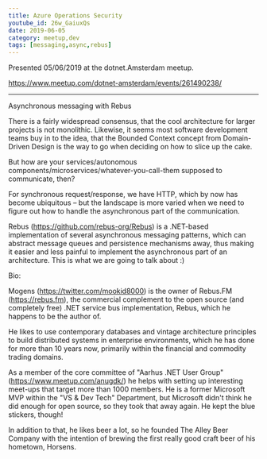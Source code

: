 ```yaml
---
title: Azure Operations Security
youtube_id: 26w_GaiuxQs
date: 2019-06-05
category: meetup,dev
tags: [messaging,async,rebus]
---
```


Presented 05/06/2019 at the dotnet.Amsterdam meetup.

https://www.meetup.com/dotnet-amsterdam/events/261490238/

---

Asynchronous messaging with Rebus

There is a fairly widespread consensus, that the cool architecture for larger projects is not monolithic. Likewise, it seems most software development teams buy in to the idea, that the Bounded Context concept from Domain-Driven Design is the way to go when deciding on how to slice up the cake.

But how are your services/autonomous components/microservices/whatever-you-call-them supposed to communicate, then?

For synchronous request/response, we have HTTP, which by now has become ubiquitous – but the landscape is more varied when we need to figure out how to handle the asynchronous part of the communication.

Rebus (https://github.com/rebus-org/Rebus) is a .NET-based implementation of several asynchronous messaging patterns, which can abstract message queues and persistence mechanisms away, thus making it easier and less painful to implement the asynchronous part of an architecture. This is what we are going to talk about :)

Bio:

Mogens (https://twitter.com/mookid8000) is the owner of Rebus.FM (https://rebus.fm), the commercial complement to the open source (and completely free) .NET service bus implementation, Rebus, which he happens to be the author of.

He likes to use contemporary databases and vintage architecture principles to build distributed systems in enterprise environments, which he has done for more than 10 years now, primarily within the financial and commodity trading domains.

As a member of the core committee of "Aarhus .NET User Group" (https://www.meetup.com/anugdk/) he helps with setting up interesting meet-ups that target more than 1000 members. He is a former Microsoft MVP within the "VS & Dev Tech" Department, but Microsoft didn't think he did enough for open source, so they took that away again. He kept the blue stickers, though!

In addition to that, he likes beer a lot, so he founded The Alley Beer Company with the intention of brewing the first really good craft beer of his hometown, Horsens.